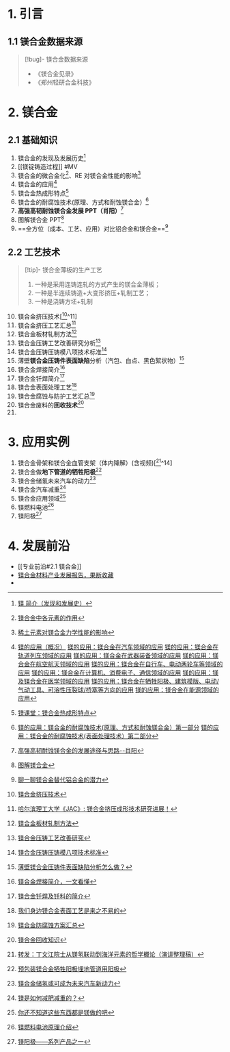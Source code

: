 # 1. 引言 
## 1.1 镁合金数据来源 
> [!bug]- 镁合金数据来源 
> - 《镁合金见录》
> - 《郑州轻研合金科技》
# 2. 镁合金 
## 2.1 基础知识 
1. 镁合金的发现及发展历史[^1]
2. [[镁锭铸造过程]] #MV
3. 镁合金的微合金化[^2]、RE 对镁合金性能的影响[^3]
4. 镁合金的应用[^4]
5. 镁合金热成形特点[^5]
6. 镁合金的耐腐蚀技术(原理、方式和耐蚀镁合金）[^6]
7. **高强高韧耐蚀镁合金发展 PPT（肖阳）**[^7]
8. 图解镁合金 PPT[^8]
9. ==全方位（成本、工艺、应用）对比铝合金和镁合金==[^9]

## 2.2 工艺技术 
> [!tip]- 镁合金薄板的生产工艺 
>1. 一种是采用连铸连轧的方式产生的镁合金薄板；
>2. 一种是半连续铸造+大变形挤压+轧制工艺；
>3. 一种是浇铸方坯+轧制


10. 镁合金挤压技术[[^10]^11]
11. 镁合金挤压工艺汇总[^11]
12. 镁合金板材轧制方法[^12]
13. 镁合金压铸工艺改善研究分析[^13]
14. 镁合金压铸压铸模八项技术标准[^14]
15. 薄壁**镁合金压铸件表面缺陷**分析（汽包、白点、黑色絮状物）[^15]
16. 镁合金焊接简介[^16]
17. 镁合金钎焊简介[^17]
18. 镁合金表面处理工艺[^18]
19. 镁合金腐蚀与防护工艺汇总[^19]
20. 镁合金废料的**回收技术**[^20]
21. 

# 3. 应用实例 
1. 镁合金骨架和镁合金血管支架（体内降解）(含视频)[[^21]^14]
2. 镁合金做**地下管道的牺牲阳极**[^22]
3. 镁合金储氢未来汽车的动力[^23]
4. 镁合金汽车减重[^24]
5. 镁合金应用领域[^25]
6. 镁燃料电池[^26]
7. 镁阳极[^27]

# 4. 发展前沿 
- [[专业前沿#2.1 镁合金]]
- [镁合金材料产业发展报告，果断收藏](https://mp.weixin.qq.com/s/hZWt-bwXiSCGQHOaof-Ezw)
- 

[^1]: [镁 简介（发现和发展史）](https://mp.weixin.qq.com/s/4ZlXpRMCb9ejYxYBniM3PA)

[^2]: [镁合金中各元素的作用](https://mp.weixin.qq.com/s/158VleIAMu6PiaI13h5lDQ)
[^3]: [稀土元素对镁合金力学性能的影响](https://mp.weixin.qq.com/s?__biz=MzAxNzcyOTUxNQ%3D%3D&mid=2650562570&idx=1&sn=0dc4829995d653fa4cf22847a0675685&scene=45#wechat_redirect)
[^4]: [镁的应用（概况）](https://mp.weixin.qq.com/s/JIEki8A9gFC4OPiIiLwDAw)
	[镁的应用：镁合金在汽车领域的应用](https://mp.weixin.qq.com/s/go4T3m573i_PJhnYDGdExQ)
	[镁的应用：镁合金在轨道列车领域的应用](https://mp.weixin.qq.com/s/9DvhjyNmCNdv1K2RlLm0dg)
	[镁的应用：镁合金在武器装备领域的应用](https://mp.weixin.qq.com/s/GDHqs27uiZmwZeMnlBt-Hg)
	[镁的应用：镁合金在航空航天领域的应用](https://mp.weixin.qq.com/s/V1u0GpydzDDICwhtYrJWuQ)
	[镁的应用：镁合金在自行车、电动两轮车等领域的应用](https://mp.weixin.qq.com/s/L9TTj9c226Ep8ARgmklDIg)
	[镁的应用：镁合金在计算机、消费电子、通信领域的应用](https://mp.weixin.qq.com/s/-cZOhULp3B3pAaWFI0kSUA)
	[镁的应用：镁及镁合金在医学领域的应用](https://mp.weixin.qq.com/s/Tw3J_vISFir5MuTVkwRa8g)
	[镁的应用：镁合金在牺牲阳极、建筑模版、电动/气动工具、可溶性压裂球/桥塞等方向的应用](https://mp.weixin.qq.com/s/blWTwrZjj1upBVL4NL_vJA)
	[镁的应用：镁合金在能源领域的应用](https://mp.weixin.qq.com/s/Nli3ExFxbvwEHoNXY-fwew)
[^5]: [镁课堂：镁合金热成形特点](https://mp.weixin.qq.com/s/1ccNuwWbV9z3UbXFJzo4qg)
[^6]: [镁的应用：镁合金的耐腐蚀技术(原理、方式和耐蚀镁合金）第一部分](https://mp.weixin.qq.com/s/554U4k5U9ZUOLJMm2Uu17w)
	[镁的应用：镁合金的耐腐蚀技术(表面处理技术）第二部分](https://mp.weixin.qq.com/s/3Pdokf2ExtfRk1cdrCodUg)
[^7]: [高强高韧耐蚀镁合金的发展途径与思路--肖阳](https://mp.weixin.qq.com/s/WyFf_Nw0MZTDo7pU8_zNEw)
[^8]: [图解镁合金](https://mp.weixin.qq.com/s/CwlrDzfxq5er57veqaCggA)
[^9]: [聊一聊镁合金替代铝合金的潜力](https://mp.weixin.qq.com/s/wUKNpwl3BmVfbQ4FNxMyfw)
[^10]: [镁合金挤压技术](https://mp.weixin.qq.com/s/cUUVSuQ8bvABLdAVgicmxg)
[^11]: [哈尔滨理工大学《JAC》: 镁合金挤压成形技术研究进展！](https://mp.weixin.qq.com/s?__biz=MzA4NDk3ODEwNQ%3D%3D&mid=2698876908&idx=2&sn=5ff2a1d31e528cd135c557fd38017796&scene=45#wechat_redirect)
[^12]: [镁合金板材轧制方法](https://mp.weixin.qq.com/s/Zl0gzVZsUTXa0BrkyAyS9Q)
[^13]: [镁合金压铸工艺改善研究](https://mp.weixin.qq.com/s/tb9D15Un9AsU3axfd2qEsw)
[^14]: [镁合金压铸压铸模八项技术标准](https://mp.weixin.qq.com/s/a_IWUmvIQx3T-DKeA8xZOQ)
[^15]: [薄壁镁合金压铸件表面缺陷分析怎么做？](https://mp.weixin.qq.com/s/7VByXC11Yr9srWCMBU287Q)
[^16]: [镁合金焊接简介，一文看懂](https://mp.weixin.qq.com/s/XVRxKxLRbhRX4HmlMI1kDA)
[^17]: [镁合金钎焊及钎料的简介](https://mp.weixin.qq.com/s/vJUHaa9rnwzx1JOcwC2NAg)
[^18]: [我们身边镁合金表面工艺是来之不易的](https://mp.weixin.qq.com/s/dSYjxKU7LtrRIAyNUaxxfA)
[^19]: [镁合金防腐蚀方案汇总](https://mp.weixin.qq.com/s/r1eJBTcrytZDSSiwLeKeeQ)
[^20]: [镁合金回收知识](https://mp.weixin.qq.com/s/dr5erdY83PAkPZgp2SY6lg)
[^21]: [转发：丁文江院士从镁氢联动到海洋元素的哲学概论（演讲整理稿）](https://mp.weixin.qq.com/s/bAzwkptQWmg_Saj8bch-9Q)
[^22]: [预包装镁合金牺牲阳极埋地管道用阳极](https://mp.weixin.qq.com/s/x33cVEQIAmwlZXkpGkn5Zg)
[^23]: [镁合金储氢或可成为未来汽车新动力](https://mp.weixin.qq.com/s/6aHhGR_xQ4Aisv1vCG7VGg)
[^24]: [镁是如何减肥减重的？](https://mp.weixin.qq.com/s/1fPTan5aHMyXw_-f0D_jUA)
[^25]: [你还不知道这些东西都是镁做的吧](https://mp.weixin.qq.com/s/PxDm7aQOOSN73dS9gEn73w)
[^26]: [镁燃料电池原理介绍](https://mp.weixin.qq.com/s/8UHwHUk1NzJVLufjkjgA6A)

[^27]: [镁阳极——系列产品之一](https://mp.weixin.qq.com/s/vLfLQgq0NF360eZjrD9Gmw)
[^28]: [镁合金挤压技术篇](https://mp.weixin.qq.com/s/IziYbpiNA9-iUl5NFicCrw)
[^29]: [骨科植入器械用镁合金](https://mp.weixin.qq.com/s/N4yQ347-maTLuTg_ojBoxQ)

